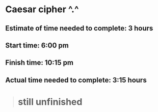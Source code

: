 # Caesar cipher ^.^

## Estimate of time needed to complete: 3 hours

## Start time: 6:00 pm 
## Finish time: 10:15 pm 

## Actual time needed to complete: 3:15 hours

> # still unfinished 
